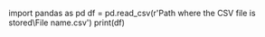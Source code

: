 
import pandas as pd
df = pd.read_csv(r'Path where the CSV file is stored\File name.csv')
print(df)
